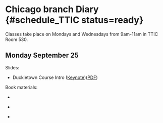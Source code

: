 # Chicago branch Diary {#schedule_TTIC status=ready}

Classes take place on Mondays and Wednesdays from 9am-11am in TTIC Room 530.

## Monday September 25

Slides:

* Duckietown Course Intro ([Keynote](https://github.com/duckietown/lectures/blob/master/2_given/2017-09-25-ttic-intro_lecture.key))([PDF](https://github.com/duckietown/lectures/blob/master/2_given/2017-09-25-ttic-intro_lecture.pdf))

Book materials:

* [](#part:duckietown-project)

* [](#autonomous-vehicles)

* [](#autonomy-overview)
